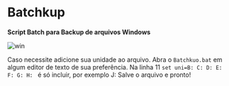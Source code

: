 # Batchkup
**Script Batch para Backup de arquivos Windows**

![win](https://github.com/Rodrigo-libc/Batchkup_v1.4/blob/main/artASCII/Batchkup.png?raw=true)

Caso necessite adicione sua unidade ao arquivo. 
Abra o `Batchkuo.bat` em algum editor de texto de sua preferência.
Na linha 11 `set uni=B: C: D: E: F: G: H: ` é só incluir, por exemplo J:
Salve o arquivo e pronto!






